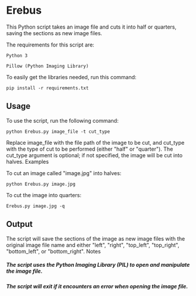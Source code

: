 # Erebus

This Python script takes an image file and cuts it into half or quarters, saving the sections as new image files.

The requirements for this script are:

``
    Python 3
``

``
    Pillow (Python Imaging Library)
``

To easily get the libraries needed, run this command:

`` pip install -r requirements.txt ``

## Usage

To use the script, run the following command:

`` python Erebus.py image_file -t cut_type ``

Replace image_file with the file path of the image to be cut, and cut_type with the type of cut to be performed (either "half" or "quarter"). The cut_type argument is optional; if not specified, the image will be cut into halves.
Examples

To cut an image called "image.jpg" into halves:

`` python Erebus.py image.jpg ``

To cut the image into quarters:

`` Erebus.py image.jpg -q ``

## Output

The script will save the sections of the image as new image files with the original image file name and either "left", "right", "top_left", "top_right", "bottom_left", or "bottom_right".
Notes

##### The script uses the Python Imaging Library (PIL) to open and manipulate the image file.
##### The script will exit if it encounters an error when opening the image file.

